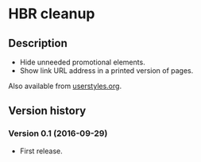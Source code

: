 # HBR cleanup

## Description

- Hide unneeded promotional elements.
- Show link URL address in a printed version of pages.

Also available from [userstyles.org](https://userstyles.org/styles/133246/hbr-cleanup).


## Version history

### Version 0.1 (2016-09-29)
- First release.
